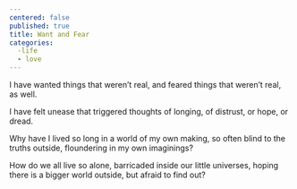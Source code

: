 ```yaml
---
centered: false
published: true
title: Want and Fear
categories:
  -life
  - love
---
```

I have wanted things
that weren’t real,
and feared things
that weren’t real,
as well.

I have felt unease
that triggered thoughts
of longing,
of distrust,
or hope, 
or dread.
 
Why 
have I lived so long
in a world 
of my own making,
so often blind
to the truths outside,
floundering
in my own imaginings?

How do we all
live so alone,
barricaded
inside our little universes,
hoping there is 
a bigger world outside,
but afraid to find out?
